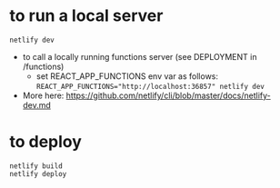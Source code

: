 # to run a local server
`netlify dev` 
  * to call a locally running functions server (see DEPLOYMENT in /functions)
    * set REACT_APP_FUNCTIONS env var as follows: `REACT_APP_FUNCTIONS="http://localhost:36857" netlify dev`
  * More here: https://github.com/netlify/cli/blob/master/docs/netlify-dev.md

# to deploy
```
netlify build
netlify deploy
```


